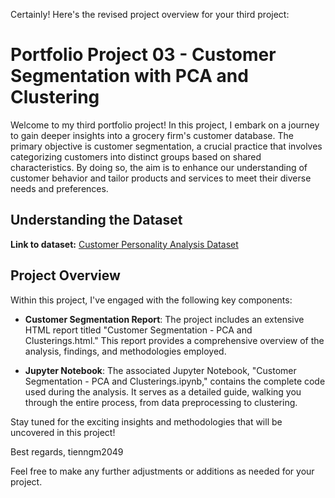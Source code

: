 Certainly! Here's the revised project overview for your third project:

# Portfolio Project 03 - Customer Segmentation with PCA and Clustering

Welcome to my third portfolio project! In this project, I embark on a journey to gain deeper insights into a grocery firm's customer database. The primary objective is customer segmentation, a crucial practice that involves categorizing customers into distinct groups based on shared characteristics. By doing so, the aim is to enhance our understanding of customer behavior and tailor products and services to meet their diverse needs and preferences.

## Understanding the Dataset

**Link to dataset:** [Customer Personality Analysis Dataset](https://www.kaggle.com/datasets/imakash3011/customer-personality-analysis)

## Project Overview
Within this project, I've engaged with the following key components:

- **Customer Segmentation Report**: The project includes an extensive HTML report titled "Customer Segmentation - PCA and Clusterings.html." This report provides a comprehensive overview of the analysis, findings, and methodologies employed.

- **Jupyter Notebook**: The associated Jupyter Notebook, "Customer Segmentation - PCA and Clusterings.ipynb," contains the complete code used during the analysis. It serves as a detailed guide, walking you through the entire process, from data preprocessing to clustering.

Stay tuned for the exciting insights and methodologies that will be uncovered in this project!

Best regards,
tienngm2049

Feel free to make any further adjustments or additions as needed for your project.
